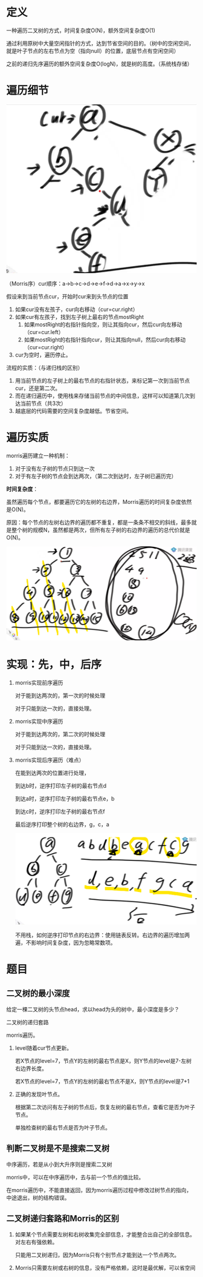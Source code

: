 # 定义

一种遍历二叉树的方式，时间复杂度O(N)，额外空间复杂度O(1)

通过利用原树中大量空闲指针的方式，达到节省空间的目的。（树中的空闲空间，就是叶子节点的左右节点为空（指向null）的位置，底层节点有空闲空间）

之前的递归先序遍历的额外空间复杂度O(logN)，就是树的高度。（系统栈存储）

# 遍历细节

![image-20220208193453724](images/image-20220208193453724.png)

（Morris序）cur顺序：a->b->c->d->e->f->d->a->x->y->x

假设来到当前节点cur，开始时cur来到头节点的位置

1. 如果cur没有左孩子，cur向右移动（cur=cur.right）
2. 如果cur有左孩子，找到左子树上最右的节点mostRight
   1. 如果mostRight的右指针指向空，则让其指向cur，然后cur向左移动（cur=cur.left）
   2. 如果mostRight的右指针指向cur，则让其指向null，然后cur向右移动（cur=cur.right）
3. cur为空时，遍历停止。

流程的实质：（与递归栈的区别）

1. 用当前节点的左子树上的最右节点的右指针状态，来标记第一次到当前节点cur，还是第二次。
2. 而在递归遍历中，使用栈来存储当前节点的中间信息，这样可以知道第几次到达当前节点（共3次）
3. 越底层的代码需要的空间复杂度越低。节省空间。

# 遍历实质

morris遍历建立一种机制：

1. 对于没有左子树的节点只到达一次
2. 对于有左子树的节点会到达两次，（第二次到达时，左子树已遍历完）

**时间复杂度**：

虽然遍历每个节点，都要遍历它的左树的右边界，Morris遍历的时间复杂度依然是O(N)。

原因：每个节点的左树右边界的遍历都不重复，都是一条条不相交的斜线，最多就是整个树的规模N，虽然都是两次，但所有左子树的右边界的遍历的总代价就是O(N)。

![image-20220208205903486](images/image-20220208205903486.png)

# 实现：先，中，后序

1. morris实现前序遍历

   对于能到达两次的，第一次的时候处理

   对于只能到达一次的，直接处理。

2. morris实现中序遍历

   对于能到达两次的，第二次的时候处理

   对于只能到达一次的，直接处理。

3. morris实现后序遍历（难点）

   在能到达两次的位置进行处理，

   到达b时，逆序打印左子树的最右节点d

   到达a时，逆序打印左子树的最右节点e，b

   到达c时，逆序打印左子树的最右节点f

   最后逆序打印整个树的右边界，g，c，a

   ![image-20220208211112420](images/image-20220208211112420.png)

   不用栈，如何逆序打印节点的右边界：使用链表反转。右边界的遍历增加两遍，不影响时间复杂度，因为忽略常数项。

# 题目

## 二叉树的最小深度

给定一棵二叉树的头节点head，求以head为头的树中，最小深度是多少？

二叉树的递归套路

morris遍历。

1. level随着cur节点更新。

   若X节点的level=7，节点Y的左树的最右节点是X，则Y节点的level是7-左树右边界长度。

   若X节点的level=7，节点Y的左树的最右节点不是X，则Y节点的level是7+1

2. 正确的发现叶节点。

   根据第二次访问有左子树的节点后，恢复左树的最右节点，查看它是否为叶子节点。

   单独检查树的最右节点是否为叶子节点。

## 判断二叉树是不是搜索二叉树

中序遍历，若是从小到大升序则是搜索二叉树

morris中，可以在中序遍历中，去与前一个节点的值比较。

在morris遍历中，不能直接返回，因为morris遍历过程中修改过树节点的指向，中途退出，树的结构错误。

## 二叉树递归套路和Morris的区别

1. 如果某个节点需要左树和右树收集完全部信息，才能整合出自己的全部信息。对左右有强依赖。

   只能用二叉树递归，因为Morris只有个别节点才能到达一个节点两次。

2. Morris只需要左树或右树的信息，没有严格依赖，这时是最优解，可以省空间